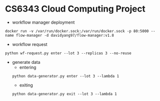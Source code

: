 # CS6343 Cloud Computing Project

- workflow manager deployment
```
docker run -v /var/run/docker.sock:/var/run/docker.sock -p 80:5000 --name flow-manager -d davidyang97/flow-manager:v1.8
```
- workflow request
```
python wf-request.py enter --lot 3 --replicas 3 --no-reuse
```
- generate data
  - entering
  ```
  python data-generator.py enter --lot 3 --lambda 1
  ```
  - exiting
  ```
  python data-generator.py exit --lot 3 --lambda 1
  ```

